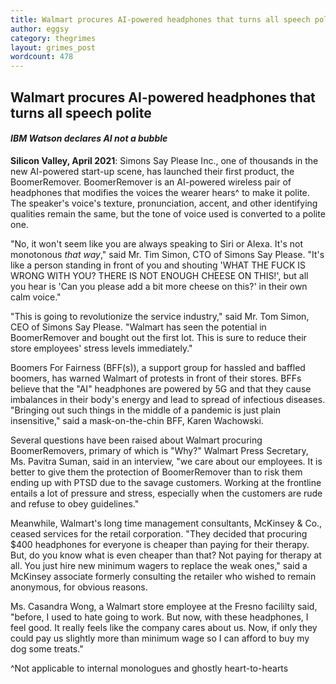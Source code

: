 ```yaml
---
title: Walmart procures AI-powered headphones that turns all speech polite
author: eggsy
category: thegrimes
layout: grimes_post
wordcount: 478
---
```


## Walmart procures AI-powered headphones that turns all speech polite

#### *IBM Watson declares AI not a bubble*

**Silicon Valley, April 2021**: Simons Say Please Inc., one of thousands in the new AI-powered start-up scene, has launched their first product, the BoomerRemover. BoomerRemover is an AI-powered wireless pair of headphones that modifies the voices the wearer hears^ to make it polite. The speaker's voice's texture, pronunciation, accent, and other identifying qualities remain the same, but the tone of voice used is converted to a polite one.

"No, it won't seem like you are always speaking to Siri or Alexa. It's not monotonous *that way*," said Mr. Tim Simon, CTO of Simons Say Please. "It's like a person standing in front of you and shouting 'WHAT THE FUCK IS WRONG WITH YOU? THERE IS NOT ENOUGH CHEESE ON THIS!', but all you hear is 'Can you please add a bit more cheese on this?' in their own calm voice."

"This is going to revolutionize the service industry," said Mr. Tom Simon, CEO of Simons Say Please. "Walmart has seen the potential in BoomerRemover and bought out the first lot. This is sure to reduce their store employees' stress levels immediately."

Boomers For Fairness (BFF(s)), a support group for hassled and baffled boomers, has warned Walmart of protests in front of their stores. BFFs believe that the "AI" headphones are powered by 5G and that they cause imbalances in their body's energy and lead to spread of infectious diseases. "Bringing out such things in the middle of a pandemic is just plain insensitive," said a mask-on-the-chin BFF, Karen Wachowski.

Several questions have been raised about Walmart procuring BoomerRemovers, primary of which is "Why?" Walmart Press Secretary, Ms. Pavitra Suman, said in an interview, "we care about our employees. It is better to give them the protection of BoomerRemover than to risk them ending up with PTSD due to the savage customers. Working at the frontline entails a lot of pressure and stress, especially when the customers are rude and refuse to obey guidelines."

Meanwhile, Walmart's long time management consultants, McKinsey & Co., ceased services for the retail corporation. "They decided that procuring $400 headphones for everyone is cheaper than paying for their therapy. But, do you know what is even cheaper than that? Not paying for therapy at all. You just hire new minimum wagers to replace the weak ones," said a McKinsey associate formerly consulting the retailer who wished to remain anonymous, for obvious reasons.

Ms. Casandra Wong, a Walmart store employee at the Fresno facililty said, "before, I used to hate going to work. But now, with these headphones, I feel good. It really feels like the company cares about us. Now, if only they could pay us slightly more than minimum wage so I can afford to buy my dog some treats."

^Not applicable to internal monologues and ghostly heart-to-hearts